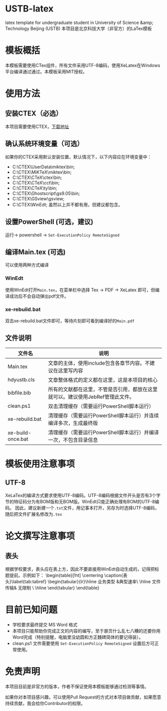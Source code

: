 ﻿USTB-latex
==========

latex template for undergraduate student in University of Science &amp;amp; Technology Beijing (USTB)
本项目是北京科技大学（非官方）的LaTex模板

# 模板概括
本模板需要使用CTex组件，所有文件采用UTF-8编码，使用XeLatex在Windows平台编译通过通过。本模板采用MIT授权。

# 使用方法
## 安装CTEX（必选）
本项目需要使用CTEX，[下载地址](http://ftp.ctex.org/pub/tex/systems/ctex/2.9/CTeX_2.9.2.164_Full.exe)
## 确认系统环境变量（可选）
如果你的CTEX采用默认安装位置，默认情况下，以下内容应在环境变量中：
- C:\CTEX\UserData\miktex\bin;
- C:\CTEX\MiKTeX\miktex\bin;
- C:\CTEX\CTeX\ctex\bin;
- C:\CTEX\CTeX\cct\bin;
- C:\CTEX\CTeX\ty\bin;
- C:\CTEX\Ghostscript\gs9.05\bin;
- C:\CTEX\GSview\gsview;
- C:\CTEX\WinEdt;
虽然以上并不都有用，但建议都包含。

## 设置PowerShell (可选，建议)
运行-> powershell -> ```Set-ExecutionPolicy RemoteSigned```
## 编译Main.tex (可选)
可以使用两种方式编译
### WinEdt
使用WinEdt打开```Main.tex```，在菜单栏中选择 Tex -> PDF -> XeLatex 即可，但编译成功后不会自动弹出pdf文件。
### xe-rebuild.bat
双击xe-rebuild.bat文件即可，等待片刻即可看到编译好的```Main.pdf```

## 文件说明
文件名			|说明
----------------|--------------
Main.tex		|文章的主体，使用include包含各章节内容。不建议在这里写内容
hdyustb.cls		|文章整体格式的定义都在这里，这是本项目的核心
bibfile.bib		|所有的文献都在这里，不管是否引用，都放在这里就可以。建议使用JebRef管理此文件。
clean.ps1		|双击清理缓存（需要运行PowerShell脚本运行）
xe-rebuild.bat	|清理缓存（需要运行PowerShell脚本运行）并连续编译多次，生成最终版
xe-build-once.bat|清理缓存（需要运行PowerShell脚本运行）并编译一次，不包含目录信息

# 模板使用注意事项
## UTF-8
XeLaTex的编译方式要求使用UTF-8编码。UTF-8编码根据文件开头是否有3个字节的特征码分为有BOM版和无BOM版。WinEdt只能正确处理有BOM的UTF-8编码。
因此，建议新建一个```.txt```文件，用记事本打开，另存为时选择UTF-8编码，随后把文件扩展名修改为```.tex```

# 论文撰写注意事项
## 表头
根据学校要求，表头应在表上方，因此不要直接用WinEdt自动生成的，记得把标题提前。示例如下：
	\begin{table}[!ht]
	  \centering
	  \caption{表头}\label{tab:tabref}
	  \begin{tabular}{lr}\hline
	     业务类型 &典型速率\\ \hline
	     文件传输& 无限制 \\ \hline
	  \end{tabular}
	\end{table}

# 目前已知问题
- 学校要求最终提交 MS Word 格式
- 本项目只能帮助你完成正文的内容的编写，至于扉页什么乱七八糟的还要你用Word完成（特别提醒，电脑里没幼圆和方正魏碑简体的要记得装）。
- clean.ps1 文件需要使用 ```Set-ExecutionPolicy RemoteSigned``` 设置后方可正常使用。

# 免责声明
本项目目前是非官方的版本，作者不保证使用本模板能够通过检测等事情。
<!-- 但保证，作者本人使用此模板在2015届顺利毕业。 -->

如果你对本项目感兴趣，可以使用Pull Request的方式对本项目做贡献，如果愿意持续贡献，我会给你Contributor的权限。